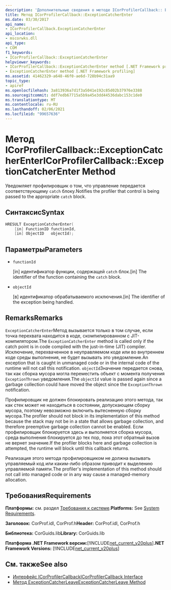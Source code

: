 ```yaml
---
description: 'Дополнительные сведения о методе ICorProfilerCallback:: Ексцептионкатчерентер'
title: Метод ICorProfilerCallback::ExceptionCatcherEnter
ms.date: 03/30/2017
api_name:
- ICorProfilerCallback.ExceptionCatcherEnter
api_location:
- mscorwks.dll
api_type:
- COM
f1_keywords:
- ICorProfilerCallback::ExceptionCatcherEnter
helpviewer_keywords:
- ICorProfilerCallback::ExceptionCatcherEnter method [.NET Framework profiling]
- ExceptionCatcherEnter method [.NET Framework profiling]
ms.assetid: 41462329-a648-46f0-ae6d-728b94c31aa9
topic_type:
- apiref
ms.openlocfilehash: 3a813936a7d1f3a5041e192c85d02b37976e3388
ms.sourcegitcommit: ddf7edb67715a5b9a45e3dd44536dabc153c1de0
ms.translationtype: MT
ms.contentlocale: ru-RU
ms.lasthandoff: 02/06/2021
ms.locfileid: "99657636"
---
```

# <a name="icorprofilercallbackexceptioncatcherenter-method"></a><span data-ttu-id="aee4a-103">Метод ICorProfilerCallback::ExceptionCatcherEnter</span><span class="sxs-lookup"><span data-stu-id="aee4a-103">ICorProfilerCallback::ExceptionCatcherEnter Method</span></span>

<span data-ttu-id="aee4a-104">Уведомляет профилировщик о том, что управление передается соответствующему `catch` блоку.</span><span class="sxs-lookup"><span data-stu-id="aee4a-104">Notifies the profiler that control is being passed to the appropriate `catch` block.</span></span>  
  
## <a name="syntax"></a><span data-ttu-id="aee4a-105">Синтаксис</span><span class="sxs-lookup"><span data-stu-id="aee4a-105">Syntax</span></span>  
  
```cpp  
HRESULT ExceptionCatcherEnter(  
    [in] FunctionID functionId,  
    [in] ObjectID   objectId);  
```  
  
## <a name="parameters"></a><span data-ttu-id="aee4a-106">Параметры</span><span class="sxs-lookup"><span data-stu-id="aee4a-106">Parameters</span></span>

- `functionId`

  <span data-ttu-id="aee4a-107">\[in] идентификатор функции, содержащей `catch` блок.</span><span class="sxs-lookup"><span data-stu-id="aee4a-107">\[in] The identifier of the function containing the `catch` block.</span></span>
  
- `objectId`

  <span data-ttu-id="aee4a-108">\[в] идентификатор обрабатываемого исключения.</span><span class="sxs-lookup"><span data-stu-id="aee4a-108">\[in] The identifier of the exception being handled.</span></span>

## <a name="remarks"></a><span data-ttu-id="aee4a-109">Remarks</span><span class="sxs-lookup"><span data-stu-id="aee4a-109">Remarks</span></span>  

 <span data-ttu-id="aee4a-110">`ExceptionCatcherEnter`Метод вызывается только в том случае, если точка перехвата находится в коде, скомпилированном с JIT-компилятором.</span><span class="sxs-lookup"><span data-stu-id="aee4a-110">The `ExceptionCatcherEnter` method is called only if the catch point is in code compiled with the just-in-time (JIT) compiler.</span></span> <span data-ttu-id="aee4a-111">Исключение, перехваченное в неуправляемом коде или во внутреннем коде среды выполнения, не будет вызывать это уведомление.</span><span class="sxs-lookup"><span data-stu-id="aee4a-111">An exception that is caught in unmanaged code or in the internal code of the runtime will not call this notification.</span></span> <span data-ttu-id="aee4a-112">`objectId`Значение передается снова, так как сборка мусора могла переместить объект с момента получения `ExceptionThrown` уведомления.</span><span class="sxs-lookup"><span data-stu-id="aee4a-112">The `objectId` value is passed again since a garbage collection could have moved the object since the `ExceptionThrown` notification.</span></span>  
  
 <span data-ttu-id="aee4a-113">Профилировщик не должен блокировать реализацию этого метода, так как стек может не находиться в состоянии, допускающем сборку мусора, поэтому невозможно включить вытесненную сборку мусора.</span><span class="sxs-lookup"><span data-stu-id="aee4a-113">The profiler should not block in its implementation of this method because the stack may not be in a state that allows garbage collection, and therefore preemptive garbage collection cannot be enabled.</span></span> <span data-ttu-id="aee4a-114">Если профилировщик блокируется здесь и выполняется сборка мусора, среда выполнения блокируется до тех пор, пока этот обратный вызов не вернет значение.</span><span class="sxs-lookup"><span data-stu-id="aee4a-114">If the profiler blocks here and garbage collection is attempted, the runtime will block until this callback returns.</span></span>  
  
 <span data-ttu-id="aee4a-115">Реализация этого метода профилировщиком не должна вызывать управляемый код или каким-либо образом приводит к выделению управляемой памяти.</span><span class="sxs-lookup"><span data-stu-id="aee4a-115">The profiler's implementation of this method should not call into managed code or in any way cause a managed-memory allocation.</span></span>  
  
## <a name="requirements"></a><span data-ttu-id="aee4a-116">Требования</span><span class="sxs-lookup"><span data-stu-id="aee4a-116">Requirements</span></span>  

 <span data-ttu-id="aee4a-117">**Платформы:** см. раздел [Требования к системе](../../get-started/system-requirements.md).</span><span class="sxs-lookup"><span data-stu-id="aee4a-117">**Platforms:** See [System Requirements](../../get-started/system-requirements.md).</span></span>  
  
 <span data-ttu-id="aee4a-118">**Заголовок:** CorProf.idl, CorProf.h</span><span class="sxs-lookup"><span data-stu-id="aee4a-118">**Header:** CorProf.idl, CorProf.h</span></span>  
  
 <span data-ttu-id="aee4a-119">**Библиотека:** CorGuids.lib</span><span class="sxs-lookup"><span data-stu-id="aee4a-119">**Library:** CorGuids.lib</span></span>  
  
 <span data-ttu-id="aee4a-120">**Платформа .NET Framework версии:**[!INCLUDE[net_current_v20plus](../../../../includes/net-current-v20plus-md.md)]</span><span class="sxs-lookup"><span data-stu-id="aee4a-120">**.NET Framework Versions:** [!INCLUDE[net_current_v20plus](../../../../includes/net-current-v20plus-md.md)]</span></span>  
  
## <a name="see-also"></a><span data-ttu-id="aee4a-121">См. также</span><span class="sxs-lookup"><span data-stu-id="aee4a-121">See also</span></span>

- [<span data-ttu-id="aee4a-122">Интерфейс ICorProfilerCallback</span><span class="sxs-lookup"><span data-stu-id="aee4a-122">ICorProfilerCallback Interface</span></span>](icorprofilercallback-interface.md)
- [<span data-ttu-id="aee4a-123">Метод ExceptionCatcherLeave</span><span class="sxs-lookup"><span data-stu-id="aee4a-123">ExceptionCatcherLeave Method</span></span>](icorprofilercallback-exceptioncatcherleave-method.md)
